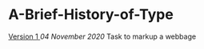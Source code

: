 A-Brief-History-of-Type
================
[Version 1 ](https://leanderixd.github.io/A-Brief-History-of-Type/historyoftype.html)
*04 November 2020*
Task to markup a webbage

